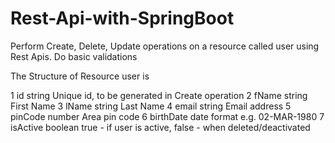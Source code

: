 # Rest-Api-with-SpringBoot


Perform Create, Delete, Update operations on a resource called user using Rest Apis. Do basic validations

The Structure of Resource user is

1	id	string	Unique id, to be generated in Create operation 
2	fName	string	First Name 
3	lName	string	Last Name 
4	email string	Email address 
5	pinCode	number	Area pin code 
6	birthDate	date	format e.g. 02-MAR-1980 
7	isActive	boolean true - if user is active, false - when deleted/deactivated
